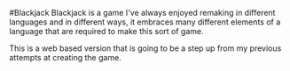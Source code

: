 #Blackjack
Blackjack is a game I've always enjoyed remaking in different languages and in different ways, it embraces many different elements of a language that are required to make this sort of game.

This is a web based version that is going to be a step up from my previous attempts at creating the game.
